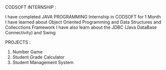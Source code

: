 CODSOFT INTERNSHIP :

I have completed JAVA PROGRAMMING Internship in CODSOFT for 1 Month
I have learned about Object Oriented Programming and Data Structures and Collecctions Framework
I have also learn about the JDBC (Java DataBase Connectivity) and Swing

PROJECTS :
1. Number Game
2. Student Grade Calculator
3. Student Management System
